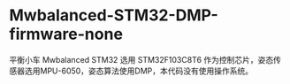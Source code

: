 # Mwbalanced-STM32-DMP-firmware-none
平衡小车 Mwbalanced STM32 选用 STM32F103C8T6 作为控制芯片，姿态传感器选用MPU-6050，姿态算法使用DMP，本代码没有使用操作系统。
